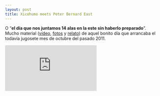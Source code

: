 ```yaml
---
layout: post
title: Xicohumo meets Peter Bernard East
---
```


O &#8220;**el día que nos juntamos 14 alas en la este sin haberlo preparado**&#8221;. Mucho material ([vídeo](http://www.youtube.com/watch?v=BON9OCJTrs0 "Vídeo de Xicohumo"), [fotos](https://picasaweb.google.com/102973229036192373723/PedroBernardo1102011 "Fotos de Carlos") y [relato](http://skyrides.wordpress.com/2011/10/01/sabado-1-de-octubre-de-2011-pedro-bernardo-este-bajo/ "Post en Skyrides")) de aquel bonito día que arrancaba el todavía jugosete mes de octubre del pasado 2011.

<iframe src="http://www.youtube.com/embed/BON9OCJTrs0" frameborder="0" allowfullscreen="allowfullscreen">
</iframe>
